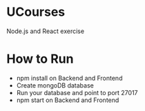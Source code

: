 # UCourses
Node.js and React exercise

# How to Run
- npm install on Backend and Frontend
- Create mongoDB database
- Run your database and point to port 27017
- npm start on Backend and Frontend
